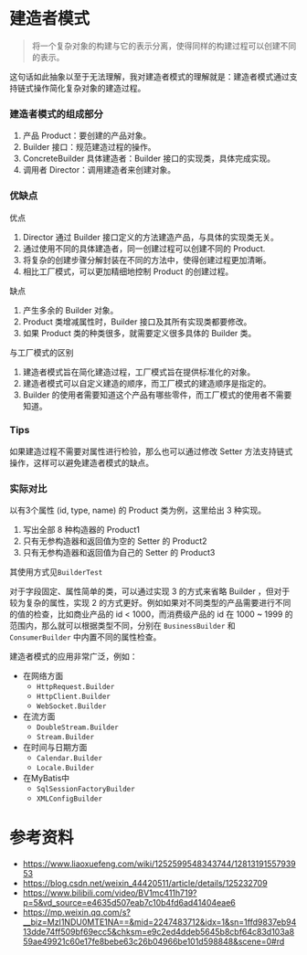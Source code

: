 # 建造者模式

> 将一个复杂对象的构建与它的表示分离，使得同样的构建过程可以创建不同的表示。

这句话如此抽象以至于无法理解，我对建造者模式的理解就是：建造者模式通过支持链式操作简化复杂对象的建造过程。

### 建造者模式的组成部分

1. 产品 Product：要创建的产品对象。
2. Builder 接口：规范建造过程的操作。
3. ConcreteBuilder 具体建造者：Builder 接口的实现类，具体完成实现。
4. 调用者 Director：调用建造者来创建对象。

### 优缺点

优点

1. Director 通过 Builder 接口定义的方法建造产品，与具体的实现类无关。
2. 通过使用不同的具体建造者，同一创建过程可以创建不同的 Product.
3. 将复杂的创建步骤分解封装在不同的方法中，使得创建过程更加清晰。
4. 相比工厂模式，可以更加精细地控制 Product 的创建过程。

缺点

1. 产生多余的 Builder 对象。
2. Product 类增减属性时，Builder 接口及其所有实现类都要修改。
3. 如果 Product 类的种类很多，就需要定义很多具体的 Builder 类。

与工厂模式的区别

1. 建造者模式旨在简化建造过程，工厂模式旨在提供标准化的对象。
2. 建造者模式可以自定义建造的顺序，而工厂模式的建造顺序是指定的。
3. Builder 的使用者需要知道这个产品有哪些零件，而工厂模式的使用者不需要知道。

### Tips

如果建造过程不需要对属性进行检验，那么也可以通过修改 Setter 方法支持链式操作，这样可以避免建造者模式的缺点。

### 实际对比

以有3个属性 (id, type, name) 的 Product 类为例，这里给出 3 种实现。

1. 写出全部 8 种构造器的 Product1
2. 只有无参构造器和返回值为空的 Setter 的 Product2
3. 只有无参构造器和返回值为自己的 Setter 的 Product3

其使用方式见`BuilderTest`

对于字段固定、属性简单的类，可以通过实现 3 的方式来省略 Builder ，但对于较为复杂的属性，实现 2 的方式更好。例如如果对不同类型的产品需要进行不同的值的检查，比如商业产品的 id < 1000，而消费级产品的 id 在 1000 ~ 1999 的范围内，那么就可以根据类型不同，分别在 `BusinessBuilder` 和 `ConsumerBuilder` 中内置不同的属性检查。

建造者模式的应用非常广泛，例如：

- 在网络方面
  - `HttpRequest.Builder`
  - `HttpClient.Builder`
  - `WebSocket.Builder`
- 在流方面
  - `DoubleStream.Builder`
  - `Stream.Builder`
- 在时间与日期方面
  - `Calendar.Builder`
  - `Locale.Builder`
- 在MyBatis中
  - `SqlSessionFactoryBuilder`
  - `XMLConfigBuilder`

# 参考资料
- https://www.liaoxuefeng.com/wiki/1252599548343744/1281319155793953
- https://blog.csdn.net/weixin_44420511/article/details/125232709
- https://www.bilibili.com/video/BV1mc411h719?p=5&vd_source=e4635d507eab7c10b4fd6ad41404eae6
- https://mp.weixin.qq.com/s?__biz=MzI1NDU0MTE1NA==&mid=2247483712&idx=1&sn=1ffd9837eb9413dde74ff509bf69ecc5&chksm=e9c2ed4ddeb5645b8cbf64c83d103a859ae49921c60e17fe8bebe63c26b04966be101d598848&scene=0#rd